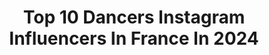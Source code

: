 ---
title: Top 10 Dancers Instagram Influencers In France In 2024
description: >-
  Find top dancers Instagram influencers in France in 2024. Most popular hashtags: #dance #dancer #dancechallenge #reels.
platform: Instagram
hits: 871
text_top: Discover the top-rated Instagram influencers on inBeat.
text_bottom: Our database holds 871 Instagram influencers like this in France for you to collaborate.
profiles:
  - username: "emmy_dance_kid"
    fullname: >-
      🅴🅼🅼🆈 🅳🅰🅽🅲🅴 💎
    bio: >-
      ⒹⒶⓃⒸⒺⓇ 💟Account managed by mum @mumlaetitia 💟TV: Eurovision/ The Voice/ Mask Singer /Gu'live 💟Chorégraphe ➡️ @sabrinalonis 💟 TIKTOK @emmy_danceoff
    location: "France"
    followers: 60229
    engagement: 938
    commentsToLikes: 0.024973
    id: ck6u9gasfxe470j71tt8asay7
    verified: false
    hashtags: "#viral, #reelsvideo, #shooting, #photo"
  - username: "vandamme_ines"
    fullname: >-
      Vandamme Inès
    bio: >-
      📺 TV HOST : @tf1 @tfxtv 💃🏼 DANCER : @dals_tf1 / S 10-11-12-13 🎧 PODCAST : @avecousans_sucre ? ⬇️ 📨 CONTACT : thomas@vip-consulting.fr
    location: "France"
    followers: 229475
    engagement: 1172
    commentsToLikes: 0.022190
    id: ck5byb5pxotm70i113vq6bu52
    verified: true
    hashtags: "#dals, #venu2s, #collaborationcommerciale, #qdals"
  - username: "albanedanse"
    fullname: >-
      Albane Hurtaud
    bio: >-
      💃🏻🎤 DANCER CHOREO 🇫🇷🇺🇸 NMA TheVoice Eurovision WOD TF1 France2/3 M6 TMC Canal+ Disney Channel
    location: "France"
    followers: 160877
    engagement: 935
    commentsToLikes: 0.032982
    id: ck14lpqdpvvba0i19itxso9m0
    verified: false
    hashtags: "#albanedansefamily, #pictureoftheday, #sainttropezstyle, #do"
  - username: "chatonfleek"
    fullname: >-
      Aurélien aka Chaton 🌸
    bio: >-
      dancer | mover | creator Credits: MTV EMA, StarAc, Festigal, WOD LA, Arab’s Got Talent, All Star Game, KMDA, IMMABEAST etc🙏🏼 📩 picardaure@hotmail.fr🇫🇷
    location: "France"
    followers: 93694
    engagement: 1568
    commentsToLikes: 0.065126
    id: ck6u9ik5nxrwe0j71p6mg46ee
    verified: false
    hashtags: "#dancechoreography, #vibe, #mood, #chatonchoreo"
  - username: "elsabois"
    fullname: >-
      Elsa Bois
    bio: >-
      > Professionnal dancer and choreographer ⭐️ Finaliste #dals11 ⭐️ Demi-finaliste #dals12 > Enseignante en Activités Physiques Adaptées
    location: "France"
    followers: 1570519
    engagement: 1341
    commentsToLikes: 0.015376
    id: clo1jsbgvd5ai0j084ahuvaa3
    verified: false
    hashtags: "#monopoly, #joyeusesbetises, #nocibe, #monopolygo"
  - username: "emmanuelleberne"
    fullname: >-
      Emmanuelle Berne
    bio: >-
      Mum / Dancer / Choreography Director 💃🏼 DANCING WITH THE STARS 🇫🇷 💃🏼 MIRA QUIEN BAILA 🇺🇸🇲🇽 ✍🏻 Sports & Wellness Columnist 🧘🏼‍♀️💪🏻🤰🏼@magicmaman_com
    location: "France"
    followers: 110807
    engagement: 569
    commentsToLikes: 0.031514
    id: ck0u93wxf8w3y0i19mhdoxw0f
    verified: true
    hashtags: "#be, #bachata, #trend, #momsofinsta"
  - username: "starkestruck"
    fullname: >-
      Taylor Starke
    bio: >-
      🍎 NY 🙏🏽Owner @poleposition_ny ✨Pole dancer and performer ✨FKA Twigs, Snoop Dogg, Doja Cat, French Montana ✨Hustler’s Movie ✨DM for collaborations
    location: "France"
    followers: 26822
    engagement: 685
    commentsToLikes: 0.040575
    id: cl3w8zi0zczu10i23wwrog75s
    verified: false
    hashtags: "#poledance, #girlswithmuscle, #poledancer, #mixedchicks"
  - username: "activedancers_ja"
    fullname: >-
      Active Dancers
    bio: >-
      Dancers/ Actors/ Choreography For Business Inquiries. ☎️: (347) 561-1265 📧: bookactivedancers3@gmail.com
    location: "France"
    followers: 32893
    engagement: 443
    commentsToLikes: 0.062803
    id: ck8t0ry8dt2vz0j78fmm57mc8
    verified: false
    hashtags: "#reggae, #dancehall, #fullyactive, #activedancers"
  - username: "bambaii"
    fullname: >-
      Michelle Bambaii
    bio: >-
      *a non Caribbean,loving Caribbean culture* DANCER ,SOCA & CARNIVAL LOVER 📍currently in 🇹🇹 Stretching&Flexibility Coach (NASM Certified) PT @fyahsoca
    location: "France"
    followers: 140415
    engagement: 406
    commentsToLikes: 0.017151
    id: ck0vzsj39ap3f0i1961udp8u5
    verified: false
    hashtags: "#passion, #dancers, #soca, #summer"
  - username: "yasminedansetk"
    fullname: >-
      𝒀 𝐀 𝐒 𝐌 𝐈 𝐍 𝐄
    bio: >-
      🇹🇳/🇫🇷 17🦋 AMBASSADOR & DANCER @urbandancetn WINNERS OF WORLD OF DANCE TUNISIA 🔜L.A✈️
    location: "France"
    followers: 50542
    engagement: 927
    commentsToLikes: 0.031523
    id: ck5zkhk5tjhhs0i14j4oklk6r
    verified: false
    hashtags: "#dance, #reels, #summer, #dancechallenge"
---